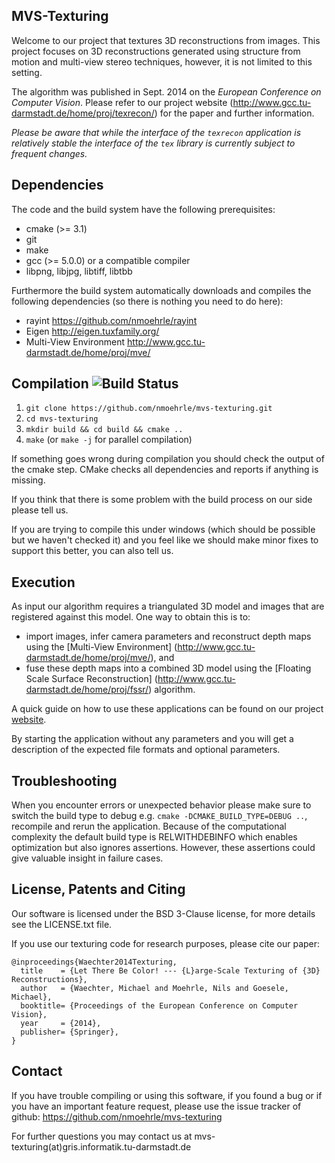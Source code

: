 MVS-Texturing
--------------------------------------------------------------------------------

Welcome to our project that textures 3D reconstructions from images.
This project focuses on 3D reconstructions generated using structure from
motion and multi-view stereo techniques, however, it is not limited to this
setting.

The algorithm was published in Sept. 2014 on the
*European Conference on Computer Vision*. Please refer to our project website
(http://www.gcc.tu-darmstadt.de/home/proj/texrecon/)
for the paper and further information.

*Please be aware that while the interface of the `texrecon` application is
relatively stable the interface of the `tex` library is currently subject to
frequent changes.*


Dependencies
--------------------------------------------------------------------------------

The code and the build system have the following prerequisites:

- cmake (>= 3.1)
- git
- make
- gcc (>= 5.0.0) or a compatible compiler
- libpng, libjpg, libtiff, libtbb


Furthermore the build system automatically downloads and compiles the following
dependencies (so there is nothing you need to do here):

- rayint
    https://github.com/nmoehrle/rayint
- Eigen
    http://eigen.tuxfamily.org/
- Multi-View Environment
    http://www.gcc.tu-darmstadt.de/home/proj/mve/


Compilation ![Build Status](https://travis-ci.org/nmoehrle/mvs-texturing.svg)
--------------------------------------------------------------------------------

1.  `git clone https://github.com/nmoehrle/mvs-texturing.git`
2.  `cd mvs-texturing`
3.  `mkdir build && cd build && cmake ..`
4.  `make` (or `make -j` for parallel compilation)

If something goes wrong during compilation you should check the output of the
cmake step. CMake checks all dependencies and reports if anything is missing.

If you think that there is some problem with the build process on our side
please tell us.

If you are trying to compile this under windows (which should be possible but
we haven't checked it) and you feel like we should make minor fixes to support
this better, you can also tell us.


Execution
--------------------------------------------------------------------------------

As input our algorithm requires a triangulated 3D model and images that are
registered against this model. One way to obtain this is to:
*   import images, infer camera parameters and reconstruct depth maps
    using the [Multi-View Environment]
    (http://www.gcc.tu-darmstadt.de/home/proj/mve/),
    and
*   fuse these depth maps into a combined 3D model using the
    [Floating Scale Surface Reconstruction]
    (http://www.gcc.tu-darmstadt.de/home/proj/fssr/)
    algorithm.

A quick guide on how to use these applications can be found on our project [website](http://www.gcc.tu-darmstadt.de/home/proj/texrecon/).

By starting the application without any parameters and you will get a
description of the expected file formats and optional parameters.


Troubleshooting
--------------------------------------------------------------------------------

When you encounter errors or unexpected behavior please make sure to switch
the build type to debug e.g. `cmake -DCMAKE_BUILD_TYPE=DEBUG ..`, recompile
and rerun the application. Because of the computational complexity the default
build type is RELWITHDEBINFO which enables optimization but also ignores
assertions. However, these assertions could give valuable insight in failure cases.


License, Patents and Citing
--------------------------------------------------------------------------------

Our software is licensed under the BSD 3-Clause license, for more details see
the LICENSE.txt file.

If you use our texturing code for research purposes, please cite our paper:
```
@inproceedings{Waechter2014Texturing,
  title    = {Let There Be Color! --- {L}arge-Scale Texturing of {3D} Reconstructions},
  author   = {Waechter, Michael and Moehrle, Nils and Goesele, Michael},
  booktitle= {Proceedings of the European Conference on Computer Vision},
  year     = {2014},
  publisher= {Springer},
}
```


Contact
--------------------------------------------------------------------------------
If you have trouble compiling or using this software, if you found a bug or if
you have an important feature request, please use the issue tracker of github:
https://github.com/nmoehrle/mvs-texturing

For further questions you may contact us at
mvs-texturing(at)gris.informatik.tu-darmstadt.de
